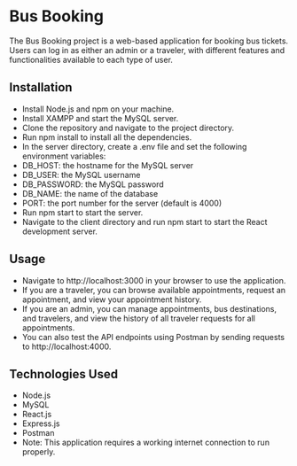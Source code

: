 # Bus Booking

The Bus Booking project is a web-based application for booking bus tickets. Users can log in as either an admin or a traveler, with different features and functionalities available to each type of user.

## Installation

* Install Node.js and npm on your machine.
* Install XAMPP and start the MySQL server.
* Clone the repository and navigate to the project directory.
* Run npm install to install all the dependencies.
* In the server directory, create a .env file and set the following environment variables:
* DB_HOST: the hostname for the MySQL server
* DB_USER: the MySQL username
* DB_PASSWORD: the MySQL password
* DB_NAME: the name of the database
* PORT: the port number for the server (default is 4000)
* Run npm start to start the server.
* Navigate to the client directory and run npm start to start the React development server.
## Usage

* Navigate to http://localhost:3000 in your browser to use the application.
* If you are a traveler, you can browse available appointments, request an appointment, and view your appointment history.
* If you are an admin, you can manage appointments, bus destinations, and travelers, and view the history of all traveler requests for all appointments.
* You can also test the API endpoints using Postman by sending requests to http://localhost:4000.
## Technologies Used

* Node.js
* MySQL
* React.js
* Express.js
* Postman
* Note: This application requires a working internet connection to run properly.
